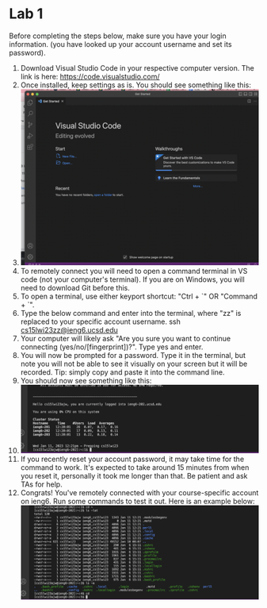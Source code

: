 # Lab 1
Before completing the steps below, make sure you have your login information. (you have looked up your account username and set its password).
1. Download Visual Studio Code in your respective computer version. The link is here: https://code.visualstudio.com/ 
2. Once installed, keep settings as is. You should see something like this:
3. ![Image](lab1screen1.png)
4. To remotely connect you will need to open a command terminal in VS code (not your computer's terminal). If you are on Windows, you will need to download Git before this.
5. To open a terminal, use either keyport shortcut: "Ctrl + \`" OR "Command + \`". 
7. Type the below command and enter into the terminal, where "zz" is replaced to your specific account username.
  ssh cs15lwi23zz@ieng6.ucsd.edu 
7. Your computer will likely ask "Are you sure you want to continue connecting (yes/no/[fingerprint])?". Type yes and enter.
8. You will now be prompted for a password. Type it in the terminal, but note you will not be able to see it visually on your screen but it will be recorded. Tip: simply copy and paste it into the command line.
9. You should now see something like this:
10.  ![Image](lab1screen2.png)
11. If you recently reset your account password, it may take time for the command to work. It's expected to take around 15 minutes from when you reset it, personally it took me longer than that. Be patient and ask TAs for help.
12. Congrats! You've remotely connected with your course-specific account on ieng6. Run some commands to test it out. Here is an example below: 
 ![Image](lab1screen3.png)

